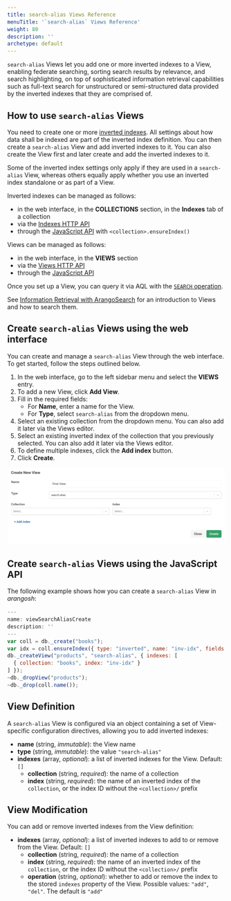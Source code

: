```yaml
---
title: search-alias Views Reference
menuTitle: '`search-alias` Views Reference'
weight: 80
description: ''
archetype: default
---
```

`search-alias` Views let you add one or more inverted indexes to a View, enabling
federate searching, sorting search results by relevance, and search highlighting, on top of
sophisticated information retrieval capabilities such as full-text search for
unstructured or semi-structured data provided by the inverted indexes that they
are comprised of.

## How to use `search-alias` Views

You need to create one or more [inverted indexes](../indexing/working-with-indexes/persistent-indexes.md).
All settings about how data shall be indexed are part of the inverted index
definition. You can then create a `search-alias` View and add inverted indexes
to it. You can also create the View first and later create and add the inverted
indexes to it.

Some of the inverted index settings only apply if they are used in a
`search-alias` View, whereas others equally apply whether you use an inverted
index standalone or as part of a View.

Inverted indexes can be managed as follows:
- in the web interface, in the **COLLECTIONS** section, in the **Indexes** tab
  of a collection
- via the [Indexes HTTP API](../../develop/http-api/indexes/inverted.md)
- through the [JavaScript API](../indexing/working-with-indexes/_index.md#creating-an-index)
  with `<collection>.ensureIndex()`

Views can be managed as follows:
- in the web interface, in the **VIEWS** section
- via the [Views HTTP API](../../develop/http-api/views/_index.md)
- through the [JavaScript API](../../develop/javascript-api/@arangodb/db-object.md#views)

Once you set up a View, you can query it via AQL with the
[`SEARCH` operation](../../aql/high-level-operations/search.md).

See [Information Retrieval with ArangoSearch](_index.md) for an
introduction to Views and how to search them.

## Create `search-alias` Views using the web interface

You can create and manage a `search-alias` View through the web interface.
To get started, follow the steps outlined below.

1. In the web interface, go to the left sidebar menu and select
   the **VIEWS** entry.
2. To add a new View, click **Add View**.
3. Fill in the required fields:
   - For **Name**, enter a name for the View.
   - For **Type**, select `search-alias` from the dropdown menu.
4. Select an existing collection from the dropdown menu. You can also add it
   later via the Views editor.
5. Select an existing inverted index of the collection that you previously
   selected. You can also add it later via the Views editor.
6. To define multiple indexes, click the **Add index** button.
7. Click **Create**.    

![Create new search-alias View](../../../images/arangosearch-create-search-alias-view.png)

## Create `search-alias` Views using the JavaScript API

The following example shows how you can create a `search-alias` View in _arangosh_:

```js
---
name: viewSearchAliasCreate
description: ''
---
var coll = db._create("books");
var idx = coll.ensureIndex({ type: "inverted", name: "inv-idx", fields: [ { name: "title", analyzer: "text_en" } ] });
db._createView("products", "search-alias", { indexes: [
  { collection: "books", index: "inv-idx" }
] });
~db._dropView("products");
~db._drop(coll.name());
```

## View Definition

A `search-alias` View is configured via an object containing a set of
View-specific configuration directives, allowing you to add inverted indexes:

- **name** (string, _immutable_): the View name
- **type** (string, _immutable_): the value `"search-alias"`
- **indexes** (array, _optional_): a list of inverted indexes for the View.
  Default: `[]`
  - **collection** (string, _required_): the name of a collection
  - **index** (string, _required_): the name of an inverted index of the
    `collection`, or the index ID without the `<collection>/` prefix

## View Modification

You can add or remove inverted indexes from the View definition:

- **indexes** (array, _optional_): a list of inverted indexes to add to or
  remove from the View. Default: `[]`
  - **collection** (string, _required_): the name of a collection
  - **index** (string, _required_): the name of an inverted index of the
    `collection`, or the index ID without the `<collection>/` prefix
  - **operation** (string, _optional_): whether to add or remove the index to
    the stored `indexes` property of the View. Possible values: `"add"`, `"del"`.
    The default is `"add"`
